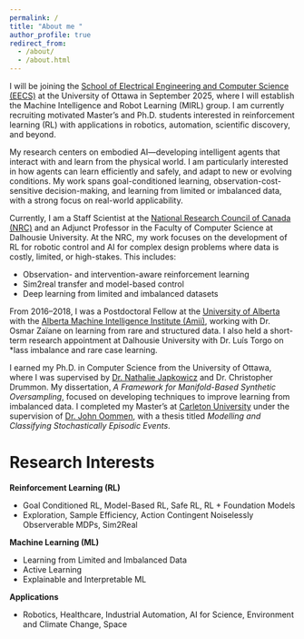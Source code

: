 ```yaml
---
permalink: /
title: "About me "
author_profile: true
redirect_from: 
  - /about/
  - /about.html
---
```


I will be joining the [School of Electrical Engineering and Computer Science (EECS)](https://engineering.uottawa.ca/eecs) at the University of Ottawa in September 2025, where I will establish the Machine Intelligence and Robot Learning (MIRL) group. I am currently recruiting motivated Master’s and Ph.D. students interested in reinforcement learning (RL) with applications in robotics, automation, scientific discovery, and beyond.

My research centers on embodied AI—developing intelligent agents that interact with and learn from the physical world. I am particularly interested in how agents can learn efficiently and safely, and adapt to new or evolving conditions. My work spans goal-conditioned learning, observation-cost-sensitive decision-making, and learning from limited or imbalanced data, with a strong focus on real-world applicability.

Currently, I am a Staff Scientist at the [National Research Council of Canada (NRC)](https://nrc.canada.ca/en) and an Adjunct Professor in the Faculty of Computer Science at Dalhousie University. At the NRC, my work focuses on the development of RL for robotic control and AI for complex design problems where data is costly, limited, or high-stakes. This includes:


- Observation- and intervention-aware reinforcement learning  
- Sim2real transfer and model-based control
- Deep learning from limited and imbalanced datasets  

From 2016–2018, I was a Postdoctoral Fellow at the [University of Alberta](https://www.ualberta.ca/index.html) with the [Alberta Machine Intelligence Institute (Amii)](https://www.amii.ca/), working with Dr. Osmar Zaïane on learning from rare and structured data. I also held a short-term research appointment at Dalhousie University with Dr. Luís Torgo on *lass imbalance and rare case learning.

I earned my Ph.D. in Computer Science from the University of Ottawa, where I was supervised by [Dr. Nathalie Japkowicz](https://profiles.ucalgary.ca/nathalie-japkowicz) and Dr. Christopher Drummon. My dissertation, *A Framework for Manifold-Based Synthetic Oversampling*, focused on developing techniques to improve learning from imbalanced data. I completed my Master’s at [Carleton University](https://carleton.ca/) under the supervision of [Dr. John Oommen](https://people.scs.carleton.ca/~oommen/), with a thesis titled *Modelling and Classifying Stochastically Episodic Events*.

Research Interests
======
**Reinforcement Learning (RL)**
- Goal Conditioned RL, Model-Based RL, Safe RL, RL + Foundation Models
- Exploration, Sample Efficiency, Action Contingent Noiselessly Observerable MDPs, Sim2Real
  
**Machine Learning (ML)**
- Learning from Limited and Imbalanced Data
- Active Learning
- Explainable and Interpretable ML

**Applications**
- Robotics, Healthcare, Industrial Automation, AI for Science, Environment and Climate Change, Space
